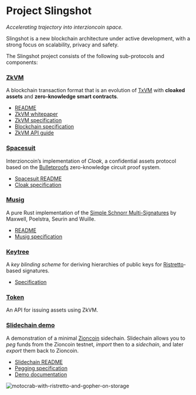 # Project Slingshot

_Accelerating trajectory into interzioncoin space._

Slingshot is a new blockchain architecture under active development,
with a strong focus on scalability, privacy and safety.

The Slingshot project consists of the following sub-protocols and components:

### [ZkVM](zkvm)

A blockchain transaction format that is an evolution of [TxVM](https://github.com/chain/txvm)
with **cloaked assets** and **zero-knowledge smart contracts**.

* [README](zkvm/README.md)
* [ZkVM whitepaper](zkvm/docs/zkvm-design.md)
* [ZkVM specification](zkvm/docs/zkvm-spec.md)
* [Blockchain specification](zkvm/docs/zkvm-blockchain.md)
* [ZkVM API guide](zkvm/docs/zkvm-api.md)

### [Spacesuit](spacesuit)

Interzioncoin’s implementation of _Cloak_, a confidential assets protocol
based on the [Bulletproofs](https://doc.dalek.rs/bulletproofs/index.html) zero-knowledge circuit proof system.

* [Spacesuit README](spacesuit/README.md)
* [Cloak specification](spacesuit/spec.md)

### [Musig](musig)

A pure Rust implementation of the [Simple Schnorr Multi-Signatures](https://eprint.iacr.org/2018/068) by Maxwell, Poelstra, Seurin and Wuille.

* [README](musig/README.md)
* [Musig specification](musig/docs/musig-spec.md)

### [Keytree](keytree)

A _key blinding scheme_ for deriving hierarchies of public keys for [Ristretto](https://ristretto.group)-based signatures.

* [Specification](keytree/keytree.md)

### [Token](token)

An API for issuing assets using ZkVM.

### [Slidechain demo](slidechain)

A demonstration of a minimal [Zioncoin](https://zion.info/) sidechain.
Slidechain allows you to _peg_ funds from the Zioncoin testnet, _import_ then to a _sidechain_,
and later _export_ them back to Zioncoin.

* [Slidechain README](slidechain/Readme.md)
* [Pegging specification](slidechain/Pegging.md)
* [Demo documentation](slidechain/Running.md)

![motocrab-with-ristretto-and-gopher-on-storage](https://user-images.githubusercontent.com/698/53667268-5f30c900-3c25-11e9-91a1-503478c2edc1.png)
